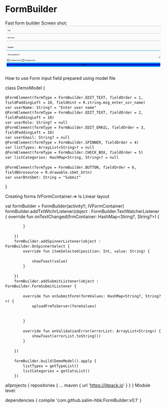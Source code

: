 # FormBuilder
Fast form builder
Screen shot: 
![](https://github.com/salim-hbk/FormBuilder/blob/master/Screenshot_2018-04-20-10-38-38.png)

How to use
Form input field prepared using model file

class DemoModel {

    @FormElement(formType = FormBuilder.EDIT_TEXT, fieldOrder = 1, fieldPaddingLeft = 10, fieldHint = R.string.msg_enter_usr_name)
    var userName: String? = "Enter user name"
    @FormElement(formType = FormBuilder.EDIT_TEXT, fieldOrder = 2, fieldPaddingLeft = 10)
    var userRole: String? = null
    @FormElement(formType = FormBuilder.EDIT_EMAIL, fieldOrder = 3, fieldPaddingLeft = 10)
    var userEmail: String? = null
    @FormElement(formType = FormBuilder.SPINNER, fieldOrder = 4)
    var listTypes: ArrayList<String>? = null
    @FormElement(formType = FormBuilder.CHECK_BOX, fieldOrder = 5)
    var listCategories: HashMap<String, String>? = null

    @FormElement(formType = FormBuilder.BUTTON, fieldOrder = 6, fieldBGresource = R.drawable.sbmt_bttn)
    var userBtnSbmt: String = "Submit"


}


Creating forms
lVFormContainer:=> Is Linear layout

 val formBuilder = FormBuilder(activity!!, lVFormContainer)
        formBuilder.addTxtWtchrListener(object : FormBuilder.TextWatcherListener {
            override fun onTextChanged(frmContainer: HashMap<String?, String?>) {


            }

        })
        formBuilder.addSpinnerListener(object : FormBuilder.OnSpinnerSelect {
            override fun itemSelected(position: Int, value: String) {

                showToast(value)
            }

        })
        formBuilder.addSubmitListener(object : FormBuilder.FormSubmitListener {

            override fun onSubmitForm(formValues: HashMap<String?, String?>) {
                uploadFrmToServer(formValues)


            }

            override fun onValidationError(errorList: ArrayList<String>) {
                showToast(errorList.toString())
            }

        })

        formBuilder.build(DemoModel().apply {
            listTypes = getTypeList()
            listCategories = getCatsList()
        })



allprojects {
	repositories {
		...
		maven { url 'https://jitpack.io' }
	}
}
Module level: 

dependencies { 
compile 'com.github.salim-hbk:FormBuilder:v0.1' 
}


